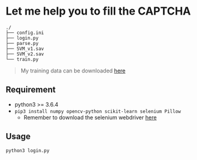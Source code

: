 # Let me help you to fill the CAPTCHA

```
./
├── config.ini
├── login.py
├── parse.py
├── SVM_v1.sav
├── SVM_v2.sav
└── train.py
```
> My training data can be downloaded [here](https://drive.google.com/open?id=1hnARadcYP3_0T-LRBHVdKUnI8JBnC4kd)

## Requirement

- python3 >= 3.6.4
- `pip3 install numpy opencv-python scikit-learn selenium Pillow`
    - Remember to download the selenium webdriver [here](https://selenium.dev/documentation/en/webdriver/driver_requirements/#quick-reference)

## Usage
```
python3 login.py
```
